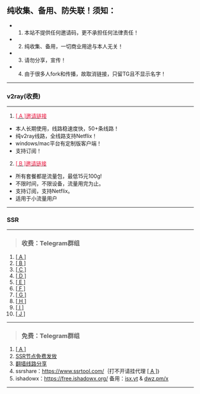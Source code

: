 ## 纯收集、备用、防失联！须知：   
- 1. 本站不提供任何邀请码，更不承担任何法律责任！       
- 2. 纯收集、备用，一切商业用途与本人无关！
- 3. 请勿分享，宣传！
- 4. 由于很多人fork和传播，故取消链接，只留TG且不显示名字！

---
### v2ray(收费) 
---
1. <a href="https://my.v2ray.life/aff.php?aff=3&gid=5" target="_blank"><span style="color:#ed1941;">[ A ]邀请链接</span></a> <!-- V2raypro -->  
- 本人长期使用，线路稳速度快，50+条线路！
- 纯v2ray线路，全线路支持Netflix！  
- windows/mac平台有定制版客户端！  
- 支持订阅！  

2. <a href="https://dally.me/aff.php?aff=415" target="_blank"><span style="color:#ed1941;">[ B ]邀请链接</span></a> <!-- Vetoo -->  
- 所有套餐都是流量包，最低15元100g!
- 不限时间，不限设备，流量用完为止。
- 支持订阅，支持Netflix。 
- 适用于小流量用户  

---
### SSR
---
> <h3>收费：Telegram群组</h3>     
1. <a href="https://t.me/huiyaossr" target="_blank">[ A ]</a> <!-- 辉耀网络 -->  
2. <a href="http://t.cn/AiNVEzXT" target="_blank">[ B ]</a> <!-- MySSR -->   
3. <a href="https://t.me/Yuntu_official" target="_blank">[ C ]</a> <!-- 云图小镇 -->      
4. <a href="https://t.me/liangchenyunss" target="_blank">[ D ]</a> <!-- 良辰云 --> 
5. <a href="https://t.me/joinchat/F2DfoU8y1aPT8xdTFJxNug" target="_blank">[ E ]</a> <!-- 东方网络 -->   
6. <a href="https://t.me/Frozensocks" target="_blank">[ F ]</a> <!-- Frozensocks -->   
7. <a href="https://t.me/sakura_cloud" target="_blank">[ G ]</a> <!-- 樱云 -->   
8. <a href="https://t.me/MdCloud" target="_blank">[ H ]</a> <!-- MENGDI-SS -->   
9. <a href="https://t.me/joinchat/LM3Mm061YantoLHzgOs41Q" target="_blank">[ I ]</a> <!-- WESTCLOUD(梦绘之旅) -->   
10. <a href="https://t.me/ssruSSR" target="_blank">[ J ]</a> <!-- 酸奶 -->   

---  

> <h3>免费：Telegram群组</h3>    
1. <a href="http://t.me/joinchat/F6lKrUMKir5N1xh-Bi3jBw" target="_blank">[ A ]</a> <!-- 免费EDU学术引擎 -->   
2. <a href="https://t.me/SSRlist" target="_blank">SSR节点免费发放</a>  
3. <a href="https://t.me/vpnko" target="_blank">翻墙线路分享</a>   
4. ssrshare：<a href="https://www.ssrshare.com/" target="_blank">https://www.ssrtool.com/</a>｛打不开请挂代理 <a href="https://t.me/joinchat/HHeAr1ELdNEKXdOhr1yXkw" target="_blank">[ A ]</a>｝  
5. ishadowx：<a href="https://free.ishadowx.org/" target="_blank">https://free.ishadowx.org/</a> 备用：<a href="http://isx.yt" target="_blank">isx.yt</a> & <a href="http://dwz.pm/x" target="_blank">dwz.pm/x</a>     

---
